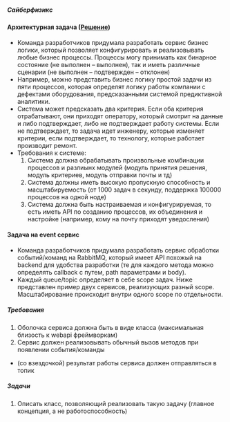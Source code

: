 ##### Сайберфизикс
#### Архитектурная задача ([Решение](/ai_hw_monitor.md))
- Команда разработчиков придумала разработать сервис бизнес логики, который позволяет конфигурировать и реализовывать любые бизнес процессы. Процессы могу принимать как бинарное состояние (не выполнен – выполнен), так и иметь различные сценарии (не выполнен – подтвержден – отклонен)
- Например, можно представить бизнес логику простой задачи из пяти процессов, которая определят логику работы компании с дефектами оборудования, предсказанными системой предиктивной аналитики.
- Система может предсказать два критерия. Если оба критерия отрабатывают, они приходят оператору, который смотрит на данные и либо подтверждает, либо не подтверждает работу системы. Если не подтверждает, то задача идет инженеру, которые изменяет критерии, если подтверждает, то технологу, которые работает производит ремонт.
- Требования к системе:
  1. Система должна обрабатывать произвольные комбинации процессов и разлиынх модулей (модуль принятия решения, модуль критериев, модуль отправки почты и тд)
  1. Система должны иметь высокую пропускную способность и масштабируемость (от 1000 задач в секунду, поддержка 100000 процессов на одной ноде)
  1. Система должна быть настраиваемая и конфигурируемая, то есть иметь API по созданию процессов, их объединения и настройке (например, кому на почту приходят уведосления)

#### Задача на event сервис
- Команда разработчиков придумала разработать сервис обработки событий/команд на RabbitMQ, который имеет API похожый на backend для удобства разработки (те для каждого метода можно определять callback с путем,  path параметрами и body).
- Каждый queue/topic определяет в себе scope задач. Ниже представлен пример двух сервисов, реализующих разный scope. Масштабирование происходит внутри одного scope по отдельности.
##### Требования
1. Оболочка сервиса должна быть в виде класса (максимальная близость к webapi фреймворкам)
1. Сервис должен реализовывать обычный вызов методов при появлении события/команды
* (со взездочкой) результат работы сервиса должен отправляться в топик
##### Задачи
1. Описать класс, позволяющий реализовать такую задачу (главное концепция, а не работоспособность)
